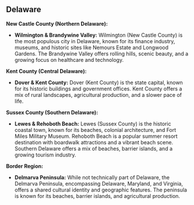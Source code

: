 ## Delaware

**New Castle County (Northern Delaware):**

- **Wilmington & Brandywine Valley:** Wilmington (New Castle County) is the most populous city in Delaware, known for its finance industry, museums, and historic sites like Nemours Estate and Longwood Gardens. The Brandywine Valley offers rolling hills, scenic beauty, and a growing focus on healthcare and technology.

**Kent County (Central Delaware):**

- **Dover & Kent County:** Dover (Kent County) is the state capital, known for its historic buildings and government offices. Kent County offers a mix of rural landscapes, agricultural production, and a slower pace of life.

**Sussex County (Southern Delaware):**

- **Lewes & Rehoboth Beach:** Lewes (Sussex County) is the historic coastal town, known for its beaches, colonial architecture, and Fort Miles Military Museum. Rehoboth Beach is a popular summer resort destination with boardwalk attractions and a vibrant beach scene. Southern Delaware offers a mix of beaches, barrier islands, and a growing tourism industry.

**Border Region:**

- **Delmarva Peninsula:** While not technically part of Delaware, the Delmarva Peninsula, encompassing Delaware, Maryland, and Virginia, offers a shared cultural identity and geographic features. The peninsula is known for its beaches, barrier islands, and agricultural production.
